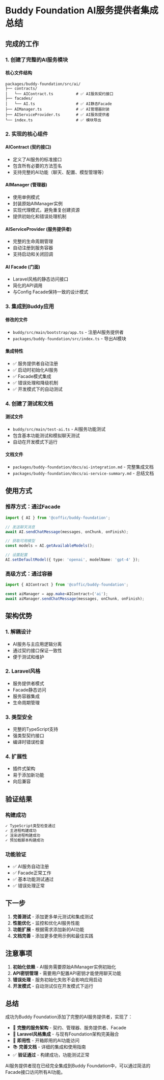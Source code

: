 # Buddy Foundation AI服务提供者集成总结

## 完成的工作

### 1. 创建了完整的AI服务模块

#### 核心文件结构
```
packages/buddy-foundation/src/ai/
├── contracts/
│   └── AIContract.ts          # ✅ AI服务契约接口
├── facades/
│   └── AI.ts                  # ✅ AI静态Facade
├── AIManager.ts               # ✅ AI管理器封装
├── AIServiceProvider.ts       # ✅ AI服务提供者
└── index.ts                   # ✅ 模块导出
```

### 2. 实现的核心组件

#### AIContract (契约接口)
- 定义了AI服务的标准接口
- 包含所有必要的方法签名
- 支持完整的AI功能（聊天、配置、模型管理等）

#### AIManager (管理器)
- 使用单例模式
- 封装原始AIManager实例
- 实现代理模式，避免重复创建资源
- 提供初始化和错误处理机制

#### AIServiceProvider (服务提供者)
- 完整的生命周期管理
- 自动注册到服务容器
- 支持启动和关闭回调

#### AI Facade (门面)
- Laravel风格的静态访问接口
- 简化的API调用
- 与Config Facade保持一致的设计模式

### 3. 集成到Buddy应用

#### 修改的文件
- `buddy/src/main/bootstrap/app.ts` - 注册AI服务提供者
- `packages/buddy-foundation/src/index.ts` - 导出AI模块

#### 集成特性
- ✅ 服务提供者自动注册
- ✅ 启动时初始化AI服务
- ✅ Facade模式集成
- ✅ 错误处理和降级机制
- ✅ 开发模式下的自动测试

### 4. 创建了测试和文档

#### 测试文件
- `buddy/src/main/test-ai.ts` - AI服务功能测试
- 包含基本功能测试和模拟聊天测试
- 自动在开发模式下运行

#### 文档文件
- `packages/buddy-foundation/docs/ai-integration.md` - 完整集成文档
- `packages/buddy-foundation/docs/ai-service-summary.md` - 总结文档

## 使用方式

### 推荐方式：通过Facade
```typescript
import { AI } from '@coffic/buddy-foundation';

// 发送聊天消息
await AI.sendChatMessage(messages, onChunk, onFinish);

// 获取可用模型
const models = AI.getAvailableModels();

// 设置配置
AI.setDefaultModel({ type: 'openai', modelName: 'gpt-4' });
```

### 高级方式：通过容器
```typescript
import { AIContract } from '@coffic/buddy-foundation';

const aiManager = app.make<AIContract>('ai');
await aiManager.sendChatMessage(messages, onChunk, onFinish);
```

## 架构优势

### 1. 解耦设计
- AI服务与主应用逻辑分离
- 通过契约接口保证一致性
- 便于测试和维护

### 2. Laravel风格
- 服务提供者模式
- Facade静态访问
- 服务容器集成
- 生命周期管理

### 3. 类型安全
- 完整的TypeScript支持
- 强类型契约接口
- 编译时错误检查

### 4. 扩展性
- 插件式架构
- 易于添加新功能
- 向后兼容

## 验证结果

### 构建成功
```bash
✓ TypeScript类型检查通过
✓ 主进程构建成功
✓ 渲染进程构建成功
✓ 预加载脚本构建成功
```

### 功能验证
- ✅ AI服务自动注册
- ✅ Facade正常工作
- ✅ 基本功能测试通过
- ✅ 错误处理正常

## 下一步

1. **完善测试** - 添加更多单元测试和集成测试
2. **性能优化** - 监控和优化AI服务性能
3. **功能扩展** - 根据需求添加新的AI功能
4. **文档完善** - 添加更多使用示例和最佳实践

## 注意事项

1. **初始化依赖** - AI服务需要原始AIManager实例初始化
2. **API密钥管理** - 需要用户配置API密钥才能使用聊天功能
3. **错误处理** - 服务初始化失败不会影响应用启动
4. **开发模式** - 自动测试仅在开发模式下运行

## 总结

成功为Buddy Foundation添加了完整的AI服务提供者，实现了：
- 🎯 **完整的服务架构** - 契约、管理器、服务提供者、Facade
- 🔧 **Laravel风格集成** - 与现有Foundation架构完美融合
- 🚀 **即用性** - 开箱即用的AI功能访问
- 📚 **完善文档** - 详细的集成和使用指南
- ✅ **验证通过** - 构建成功，功能测试正常

AI服务提供者现在已经完全集成到Buddy Foundation中，可以通过简洁的Facade接口访问所有AI功能。 